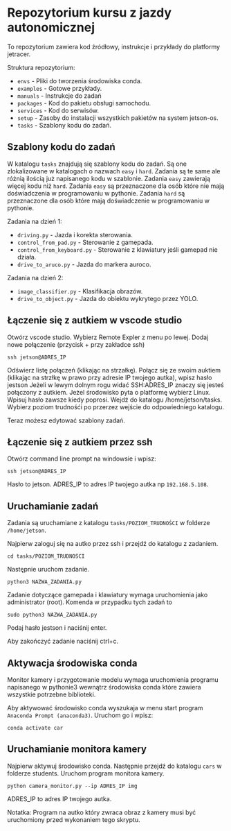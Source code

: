 # Repozytorium kursu z jazdy autonomicznej

To repozytorium zawiera kod źródłowy, instrukcje i przykłady do platformy jetracer.

Struktura repozytorium:

- `envs` - Pliki do tworzenia środowiska conda.
- `examples` - Gotowe przykłady.
- `manuals` - Instrukcje do zadań
- `packages` - Kod do pakietu obsługi samochodu.
- `services` - Kod do serwisów.
- `setup` - Zasoby do instalacji wszystkich pakietów na system jetson-os.
- `tasks` - Szablony kodu do zadań.

## Szablony kodu do zadań

W katalogu `tasks` znajdują się szablony kodu do zadań. Są one zlokalizowane w katalogach o nazwach `easy` i `hard`.
Zadania są te same ale różnią ilością już napisanego kodu w szablonie. Zadania `easy` zawierają więcej kodu niż `hard`.
Zadania `easy` są przeznaczone dla osób które nie mają doświadczenia w programowaniu w pythonie.
Zadania `hard` są przeznaczone dla osób które mają doświadczenie w programowaniu w pythonie.

Zadania na dzień 1:
 - `driving.py` - Jazda i korekta sterowania.
 - `control_from_pad.py` - Sterowanie z gamepada.
 - `control_from_keyboard.py` - Sterowanie z klawiatury jeśli gamepad nie działa.
 - `drive_to_aruco.py` - Jazda do markera auroco.

Zadania na dzień 2:
 - `image_classifier.py` - Klasifikacja obrazów.
 - `drive_to_object.py` - Jazda do obiektu wykrytego przez YOLO.

## Łączenie się z autkiem w vscode studio

Otwórz vscode studio. Wybierz Remote Expler z menu po lewej. Dodaj nowe połączenie (przycisk + przy zakładce ssh)

```
ssh jetson@ADRES_IP
```

Odświerz listę połączeń (klikając na strzałkę). Połącz się  ze swoim auktiem (klikając na strzłkę w prawo przy adresie IP twojego autka), wpisz hasło jestson
Jeżeli w lewym dolnym rogu widać SSH:ADRES_IP znaczy się jesteś połączony z autkiem.
Jeżel środowisko pyta o platformę wybierz Linux. Wpisuj hasło zawsze kiedy poprosi.
Wejdź do katalogu /home/jetson/tasks. Wybierz poziom trudnośći po przerzez wejście do odpowiedniego katalogu.

Teraz możesz edytować szablony zadań.

## Łączenie się z autkiem przez ssh

Otwórz command line prompt na windowsie i wpisz:

```
ssh jetson@ADRES_IP
```

Hasło to jetson. ADRES_IP to adres IP twojego autka np `192.168.5.108`.

## Uruchamianie zadań

Zadania są uruchamiane z katalogu `tasks/POZIOM_TRUDNOŚCI` w folderze `/home/jetson`.

Najpierw zaloguj się na autko przez ssh i przejdź do katalogu z zadaniem.

```
cd tasks/POZIOM_TRUDNOŚCI
```

Następnie uruchom zadanie.

```
python3 NAZWA_ZADANIA.py
```

Zadanie dotyczące gamepada i klawiatury wymaga uruchomienia jako administrator (root). Komenda w przypadku tych zadań to

```
sudo python3 NAZWA_ZADANIA.py
```

Podaj hasło jestson i naciśnij enter.

Aby zakończyć zadanie naciśnij ctrl+c. 

## Aktywacja środowiska conda

Monitor kamery i przygotowanie modelu wymaga uruchomienia programu napisanego w pythonie3 wewnątrz środowiska conda które zawiera wszystkie potrzebne biblioteki.

Aby aktywować środowisko conda wyszukaja w menu start program `Anaconda Prompt (anaconda3)`. Uruchom go i wpisz:

```
conda activate car
```

## Uruchamianie monitora kamery 

Najpierw aktywuj środowisko conda. Następnie przejdź do katalogu `cars` w folderze students. Uruchom program monitora kamery.

```
python camera_monitor.py --ip ADRES_IP img
```

ADRES_IP to adres IP twojego autka.

Notatka: Program na autko który zwraca obraz z kamery musi być uruchomiony przed wykonaniem tego skryptu.

